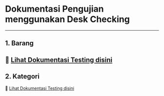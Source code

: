 # Dokumentasi Pengujian menggunakan Desk Checking
---
## 1. Barang
📌 [Lihat Dokumentasi Testing disini](Barang/HasilUji.md)  
---
## 2. Kategori
📌 [Lihat Dokumentasi Testing disini](Kategori/HasilUji.md)  
